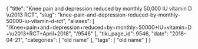 {
    "title": "Knee pain and depression reduced by monthly 50,000 IU vitamin D \u2013 RCT",
    "slug": "knee-pain-and-depression-reduced-by-monthly-50000-iu-vitamin-d-rct",
    "aliases": [
        "/Knee+pain+and+depression+reduced+by+monthly+50000+IU+vitamin+D+\u2013+RCT+April+2018",
        "/9546"
    ],
    "tiki_page_id": 9546,
    "date": "2018-04-21",
    "categories": [
        "old name"
    ],
    "tags": [
        "old name"
    ]
}